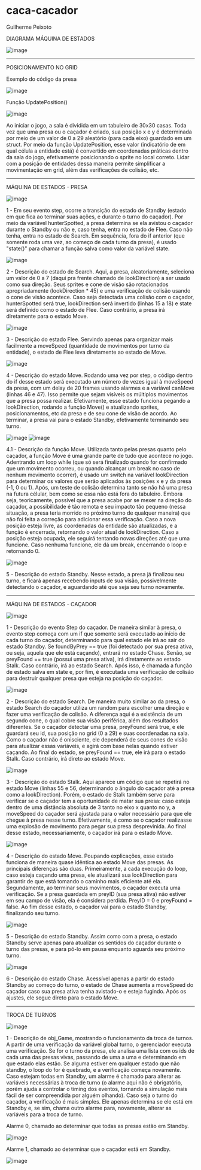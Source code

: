 # caca-cacador

Guilherme Peixoto

DIAGRAMA MÁQUINA DE ESTADOS

![image](https://user-images.githubusercontent.com/89395563/195960891-b35e4912-c983-46ba-8b55-7ab44c85ffe0.png)

-----------------------------------------------------------------------------------------------------------------------------------------------------------------------

POSICIONAMENTO NO GRID

Exemplo do código da presa

![image](https://user-images.githubusercontent.com/89395563/195962299-972cb85f-e3bd-48b6-b7eb-327b24e624bc.png)

Função UpdatePosition()

![image](https://user-images.githubusercontent.com/89395563/195962308-0f350946-1179-44e1-907b-a3f2c0d1966c.png)

Ao iniciar o jogo, a sala é dividida em um tabuleiro de 30x30 casas. Toda vez que uma presa ou o caçador é criado, sua posição x e y é determinada por meio de um valor de 0 a 29 aleatório (para cada eixo) guardado em um struct. Por meio da função UpdatePosition, esse valor (indicatório de em qual célula a entidade está) é convertido em coordenadas práticas dentro da sala do jogo, efetivamente posicionando o sprite no local correto. Lidar com a posição de entidades dessa maneira permite simplificar a movimentação em grid, além das verificações de colisão, etc.

-----------------------------------------------------------------------------------------------------------------------------------------------------------------------

MÁQUINA DE ESTADOS - PRESA

![image](https://user-images.githubusercontent.com/89395563/195960946-88b2cb91-bec5-4a55-b7c1-00afbef025c4.png)

1 - Em seu evento step, ocorre a transição do estado de Standby (estado em que fica ao terminar suas ações, e durante o turno do caçador). Por meio da variável hunterSpotted, a presa determina se ela avistou o caçador durante o Standby ou não e, caso tenha, entra no estado de Flee. Caso não tenha, entra no estado de Search. Em sequência, fora do if anterior (que somente roda uma vez, ao começo de cada turno da presa), é usado "state()" para chamar a função salva como valor da variável state.


![image](https://user-images.githubusercontent.com/89395563/195961134-9c32774f-fc02-4929-b371-e62be5de9cd2.png)

2 - Descrição do estado de Search. Aqui, a presa, aleatoriamente, seleciona um valor de 0 a 7 (daqui pra frente chamado de lookDirection) a ser usado como sua direção. Seus sprites e cone de visão são rotacionados apropriadamente (lookDirection * 45) e uma verificação de colisão usando o cone de visão acontece. Caso seja detectada uma colisão com o caçador, hunterSpotted será true, lookDirection será invertido (linhas 15 a 18) e state será definido como o estado de Flee. Caso contrário, a presa irá diretamente para o estado Move.

![image](https://user-images.githubusercontent.com/89395563/195962457-3d5516eb-587c-48c6-a4d7-fd45da06bbfe.png)

3 - Descrição do estado Flee. Servindo apenas para organizar mais facilmente a moveSpeed (quantidade de movimentos por turno da entidade), o estado de Flee leva diretamente ao estado de Move.

![image](https://user-images.githubusercontent.com/89395563/195962481-5b67140c-3771-4226-9fb5-b49ea0ed7fd2.png)

4 - Descrição do estado Move. Rodando uma vez por step, o código dentro do if desse estado será executado um número de vezes igual à moveSpeed da presa, com um delay de 20 frames usando alarmes e a variável canMove (linhas 46 e 47). Isso permite que sejam visíveis os múltiplos movimentos que a presa possa realizar.
Efetivamente, esse estado funciona pegando a lookDirection, rodando a função Move() e atualizando sprites, posicionamentos, etc da presa e de seu cone de visão de acordo. Ao terminar, a presa vai para o estado Standby, efetivamente terminando seu turno.

![image](https://user-images.githubusercontent.com/89395563/195962642-32aa2ba5-b424-47e2-b6fa-ff24567b5b5f.png)
![image](https://user-images.githubusercontent.com/89395563/195962648-094ee361-d552-41d3-8baf-21c8acda81c6.png)

4.1 - Descrição da função Move. Utilizada tanto pelas presas quanto pelo caçador, a função Move é uma grande parte de tudo que acontece no jogo. Adentrando um loop while (que só será finalizado quando for confirmado que um movimento ocorreu, ou quando alcançar um break no caso de nenhum movimento ocorrer), é usado um switch na variável lookDirection para determinar os valores que serão aplicados às posições x e y da presa (-1, 0 ou 1). Após, um teste de colisão determina tanto se não há uma presa na futura célular, bem como se essa não está fora do tabuleiro. Embora seja, teoricamente, possível que a presa acabe por se mexer na direção do caçador, a possibilidade é tão remota e seu impacto tão pequeno (nessa situação, a presa teria morrido no próximo turno de qualquer maneira) que não foi feita a correção para adicionar essa verificação. Caso a nova posição esteja livre, as coordenadas da entidade são atualizadas, e a função é encerrada, retornando o valor atual de lookDirection. Caso a posição esteja ocupada, ele seguirá tentando novas direções até que uma funcione. Caso nenhuma funcione, ele dá um break, encerrando o loop e retornando 0.

![image](https://user-images.githubusercontent.com/89395563/195962863-15d2579d-f592-409e-ad8b-a95f6e95d8ea.png)

5 - Descrição do estado Standby. Nesse estado, a presa já finalizou seu turno, e ficará apenas recebendo inputs de sua visão, possivelmente detectando o caçador, e aguardando até que seja seu turno novamente.

-----------------------------------------------------------------------------------------------------------------------------------------------------------------------

MÁQUINA DE ESTADOS - CAÇADOR

![image](https://user-images.githubusercontent.com/89395563/195963044-c8b54bcc-37e1-486c-8e06-c3204b2b0e9e.png)

1 - Descrição do evento Step do caçador. De maneira similar à presa, o evento step começa com um if que somente será executado ao início de cada turno do caçador, determinando para qual estado ele irá ao sair do estado Standby. Se foundByPrey == true (foi detectado por sua presa ativa, ou seja, aquela que ele está caçando), entrará no estado Chase. Senão, se preyFound == true (possui uma presa ativa), irá diretamente ao estado Stalk. Caso contrário, irá ao estado Search. Após isso, é chamada a função de estado salva em state e, por fim, é executada uma verificação de colisão para destruir qualquer presa que esteja na posição do caçador.

![image](https://user-images.githubusercontent.com/89395563/195963133-9825bb63-9739-42ca-9029-e0c86aef4e00.png)

2 - Descrição do estado Search. De maneira muito similar ao da presa, o estado Search do caçador utiliza um random para escolher uma direção e fazer uma verificação de colisão. A diferença aqui é a existência de um segundo cone, o qual cobre sua visão periférica, além dos resultados diferentes. Se o caçador detectar uma presa, preyFound será true, e ele guardará seu id, sua posição no grid (0 a 29) e suas coordenadas na sala. Como o caçador não é onisciente, ele dependerá de seus cones de visão para atualizar essas variáveis, e agirá com base nelas quando estiver caçando. Ao final do estado, se preyFound == true, ele irá para o estado Stalk. Caso contrário, irá direto ao estado Move.

![image](https://user-images.githubusercontent.com/89395563/195963225-10ba6e34-2975-44f8-a6b3-d6f351484277.png)

3 - Descrição do estado Stalk. Aqui aparece um código que se repetirá no estado Move (linhas 55 e 56, determinando o ângulo do caçador até a presa como a lookDirection). Porém, o estado de Stalk também serve para verificar se o caçador tem a oportunidade de matar sua presa: caso esteja dentro de uma distância absoluta de 3 tanto no eixo x quanto no y, a moveSpeed do caçador será ajustada para o valor necessário para que ele chegue à presa nesse turno. Efetivamente, é como se o caçador realizasse uma explosão de movimento para pegar sua presa desprevinida. Ao final desse estado, necessariamente, o caçador irá para o estado Move.

![image](https://user-images.githubusercontent.com/89395563/195963326-98643921-3292-4098-ab61-14a312f6ed04.png)

4 - Descrição do estado Move. Poupando explicações, esse estado funciona de maneira quase idêntica ao estado Move das presas. As principais diferenças são duas. Primeiramente, a cada execução do loop, caso esteja caçando uma presa, ele atualizará sua lookDirection para garantir de que está tomando o caminho mais eficiente até ela. Segundamente, ao terminar seus movimentos, o caçador executa uma verificação. Se a presa guardada em preyID (sua presa ativa) não estiver em seu campo de visão, ela é considera perdida. PreyID = 0 e preyFound = false. Ao fim desse estado, o caçador vai para o estado Standby, finalizando seu turno.

![image](https://user-images.githubusercontent.com/89395563/195963454-c8e70239-b9ca-48f4-aaf4-f45f78a228b7.png)

5 - Descrição do estado Standby. Assim como com a presa, o estado Standby serve apenas para atualizar os sentidos do caçador durante o turno das presas, e para pô-lo em pausa enquanto aguarda seu próximo turno.

![image](https://user-images.githubusercontent.com/89395563/195963486-dc0d41fe-2b83-46bf-81dc-fabc1cd4c365.png)

6 - Descrição do estado Chase. Acessível apenas a partir do estado Standby ao começo do turno, o estado de Chase aumenta a moveSpeed do caçador caso sua presa ativa tenha avistado-o e esteja fugindo. Após os ajustes, ele segue direto para o estado Move.

-----------------------------------------------------------------------------------------------------------------------------------------------------------------------

TROCA DE TURNOS

![image](https://user-images.githubusercontent.com/89395563/195963600-7bcb1fbc-e4f0-4da9-a749-91969584800e.png)

1 - Descrição de obj_Game, mostrando o funcionamento da troca de turnos. A partir de uma verificação da variável global turno, o gerenciador executa uma verificação. Se for o turno da presa, ele analisa uma lista com os ids de cada uma das presas vivas, passando de uma a uma e determinando em que estado elas estão. Se alguma estiver em qualquer estado que não standby, o loop do for é quebrado, e a verificação começa novamente. Caso estejam todas em Standby, um alarme é chamado para alterar as variáveis necessárias à troca de turno (o alarme aqui não é obrigatório, porém ajuda a controlar o timing dos eventos, tornando a simulação mais fácil de ser compreendida por alguém olhando).
Caso seja o turno do caçador, a verificação é mais simples. Ele apenas determina se ele está em Standby e, se sim, chama outro alarme para, novamente, alterar as variáveis para a troca de turno.

Alarme 0, chamado ao determinar que todas as presas estão em Standby.

![image](https://user-images.githubusercontent.com/89395563/195963753-1fc91902-1ef7-426b-961f-7647dfb7e86a.png)

Alarme 1, chamado ao determinar que o caçador está em Standby.

![image](https://user-images.githubusercontent.com/89395563/195963770-a7eb5e66-9be6-4c61-895b-964af3870fab.png)




